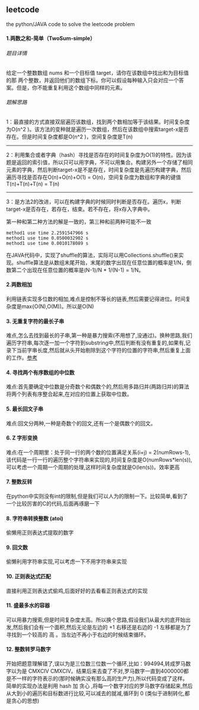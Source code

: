 ## leetcode
the python/JAVA code to solve the leetcode problem

#### 1.两数之和-简单（TwoSum-simple）
###### 题目详情
给定一个整数数组 nums 和一个目标值 target，请你在该数组中找出和为目标值的那 两个整数，并返回他们的数组下标。你可以假设每种输入只会对应一个答案。但是，你不能重复利用这个数组中同样的元素。
###### 题解思路
1：最直接的方式直接双层遍历该数组，找到两个数相加等于该结果。时间复杂度为O(n^2 )。该方法的变种就是遍历一次数组，然后在该数组中搜索target-x是否存在。但是时间复杂度都是O(n^2 )，空间复杂度是T(n)

--------------------------------
2：利用集合或者字典（hash）寻找是否存在的时间复杂度为O(1)的特性。因为该题是返回的索引值，所以只可以用字典，不可以用集合。构建另外一个存储了相同元素的字典，然后判断target-x是不是存在，时间复杂度是先遍历构建字典，然后遍历寻找是否存在O(n)+O(n)+O(1) = O(n)，空间复杂度为数组和字典的键值T(n)+T(n)+T(n) = T(n)

--------------------------------
3：是方法2的改进，可以在构建字典的时候同时判断是否存在。遍历x，判断target-x是否存在，若存在，结束。若不存在，将x存入字典中。

第一种和第二种方法的解是一致的，第三种和前两种可能不一致
```
method1 use time 2.2591547966 s
method1 use time 0.0500032902 s
method1 use time 0.0010178089 s
```
在JAVA代码中，实现了shuffle的算法，实际可以用Collections.shuffle()来实现。shuffle算法是从数组末尾开始，末尾的数字出现在任意位置的概率是1/N，倒数第二个出现在任意位置的概率是(N-1)/N * 1/(N-1) = 1/N。

#### 2.两数相加
利用链表实现多位数的相加,难点是控制不等长的链表,然后需要记得进位。时间复杂度是max{O(N),O(M))。所以是O(N)

#### 3. 无重复字符的最长子串
难点,怎么去找到最长的子串,第一种是暴力搜索(不用想了,没通过)。换种思路,我们遍历字符串,每次逐一加一个字符到substring中,然后判断有没有重复的,如果有,记录下当前字串长度,然后就从头开始剔除到这个字符的位置的字符串,然后重复上面的工作。[参考](http://www.luyixian.cn/news_show_11941.aspx)

#### 4. 寻找两个有序数组的中位数
难点:首先要确定中位数是分奇数个和偶数个的,然后用多路归并(两路归并)的算法将两个列表有序整合起来,在对应的位置上获取中位数。

#### 5. 最长回文子串
难点:回文分两种,一种是奇数个的回文,还有一个是偶数个的回文。

#### 6. Z 字形变换
难点:在一个周期里：处于同一行的两个数的位置满足关系(i+j) = 2(numRows-1),该代码是一行一行的遍历整个字符串来实现的,时间复杂度是O(numRows*len(s)),可以考虑一个周期一个周期的处理,这样时间复杂度就是O(len(s))。效率更高

#### 7. 整数反转
在python中实则没有int的限制,但是我们可以人为的限制一下。比较简单,看到了一个比较厉害的C的代码,后面再琢磨一下

#### 8. 字符串转换整数 (atoi)
偷懒用正则表达式提取的数字

#### 9. 回文数
偷懒利用字符串实现,可以考虑一下不用字符串来实现

#### 10. 正则表达式匹配
直接利用正则表达式偷鸡,后面好好的去看看正则表达式的实现

#### 11. 盛最多水的容器
可以用暴力搜索,但是时间复杂度太高。所以换个思路,假设我们从最大的底开始出发,然后我们会有一个面积,然后无论是左边的 +1 右移还是右边的 -1 左移都是为了寻找到一个较高的 高 。当左边不再小于右边的时候结束循环。

#### 12. 整数转罗马数字
开始把题意理解错了,误以为是三位数三位数一个循环,比如：994994,转成罗马数字以为是 CMXCIV CMXCIV。结果后来去查了不对,罗马数字一直到4000000都是不一样的字符表示的(那时候确实没有那么高的生产力),所以代码变成了这样。简单的实现办法是利用 hash 加 贪心 ,将每一个数字对应的罗马数字存储起来,然后从大到小的遍历和目标数进行比较,可以减去的就减,循环到 0 (类似于进制转化,都是贪心的思想)